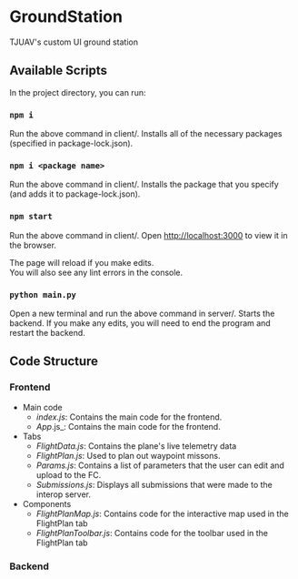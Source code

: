 # GroundStation
TJUAV's custom UI ground station

## Available Scripts

In the project directory, you can run:

### `npm i`

Run the above command in client/.
Installs all of the necessary packages (specified in package-lock.json).<br />

### `npm i <package name>`

Run the above command in client/.
Installs the package that you specify (and adds it to package-lock.json).<br />

### `npm start`

Run the above command in client/.
Open [http://localhost:3000](http://localhost:3000) to view it in the browser.

The page will reload if you make edits.<br />
You will also see any lint errors in the console.

### `python main.py`

Open a new terminal and run the above command in server/.
Starts the backend.
If you make any edits, you will need to end the program and restart the backend.

## Code Structure

### Frontend

- Main code
   - _index.js_: Contains the main code for the frontend.
   - _App_.js_: Contains the main code for the frontend.
- Tabs
   - _FlightData.js_: Contains the plane's live telemetry data
   - _FlightPlan.js_: Used to plan out waypoint missons.
   - _Params.js_: Contains a list of parameters that the user can edit and upload to the FC.
   - _Submissions.js_: Displays all submissions that were made to the interop server.
- Components
   - _FlightPlanMap.js_: Contains code for the interactive map used in the FlightPlan tab
   - _FlightPlanToolbar.js_: Contains code for the toolbar used in the FlightPlan tab


### Backend
